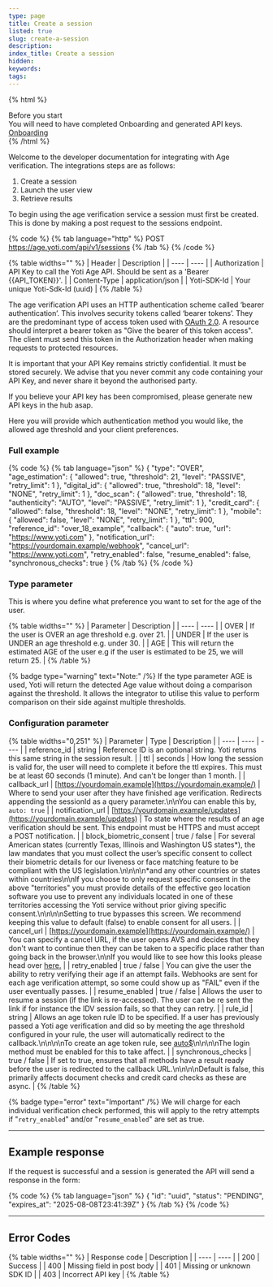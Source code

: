 ```yaml
---
type: page
title: Create a session
listed: true
slug: create-a-session
description: 
index_title: Create a session
hidden: 
keywords: 
tags: 
---
```


{% html %}
<div class="alert-BYS">
   <div class="alert-title" id="BYS">
      Before you start
   </div>
   <div class="alert-text" >
      You will need to have completed Onboarding and generated API keys. 
   </div>
   <div class="alert-links"> 
      <a href="https://developers.yoti.com/age-verification/getting-started"> Onboarding </a>
   </div>
</div>
{% /html %}

Welcome to the developer documentation for integrating with Age verification. The integrations steps are as follows:

1. Create a session
2. Launch the user view
3. Retrieve results

To begin using the age verification service a session must first be created. This is done by making a post request to the sessions endpoint.

{% code %}
{% tab language="http" %}
POST https://age.yoti.com/api/v1/sessions
{% /tab %}
{% /code %}

{% table widths="" %}
| Header | Description | 
| ---- | ---- | 
| Authorization | API Key to call the Yoti Age API. Should be sent as a 'Bearer {{API_TOKEN}}'. | 
| Content-Type | application/json | 
| Yoti-SDK-Id | Your unique Yoti-Sdk-Id (uuid) | 
{% /table %}

The age verification API uses an HTTP authentication scheme called ‘bearer authentication’. This involves security tokens called ‘bearer tokens’. They are the predominant type of access token used with [OAuth 2.0](https://oauth.net/2/). A resource should interpret a bearer token as "Give the bearer of this token access". The client must send this token in the Authorization header when making requests to protected resources.

It is important that your API Key remains strictly confidential. It must be stored securely. We advise that you never commit any code containing your API Key, and never share it beyond the authorised party.

If you believe your API key has been compromised, please generate new API keys in the hub asap. 

Here you will provide which authentication method you would like, the allowed age threshold and your client preferences.

### Full example

{% code %}
{% tab language="json" %}
{
    "type": "OVER",
    "age_estimation": {
        "allowed": true,
        "threshold": 21,
        "level": "PASSIVE",
        "retry_limit": 1
    },
    "digital_id": {
        "allowed": true,
        "threshold": 18,
        "level": "NONE",
        "retry_limit": 1
    },
    "doc_scan": {
        "allowed": true,
        "threshold": 18,
        "authenticity": "AUTO",
        "level": "PASSIVE",
        "retry_limit": 1
    },
    "credit_card": {
        "allowed": false,
        "threshold": 18,
        "level": "NONE",
        "retry_limit": 1
    },
    "mobile": {
        "allowed": false,
        "level": "NONE",
        "retry_limit": 1
    },
    "ttl": 900,
    "reference_id": "over_18_example",
    "callback": {
       "auto": true,
       "url": "https://www.yoti.com"
    },
    "notification_url": "https://yourdomain.example/webhook",
    "cancel_url": "https://www.yoti.com",
    "retry_enabled": false,
    "resume_enabled": false,
    "synchronous_checks": true
}
{% /tab %}
{% /code %}

### Type parameter

This is where you define what preference you want to set for the age of the user.

{% table widths="" %}
| Parameter | Description | 
| ---- | ---- | 
| OVER | If the user is OVER an age threshold e.g. over 21. | 
| UNDER | If the user is UNDER an age threshold e.g. under 30. | 
| AGE | This will return the estimated AGE of the user e.g if the user is estimated to be 25, we will return 25. | 
{% /table %}

{% badge type="warning" text="Note:" /%} If the type parameter AGE is used, Yoti will return the detected Age value without doing a comparison against the threshold. It allows the integrator to utilise this value to perform comparison on their side against multiple thresholds.

### Configuration parameter

{% table widths="0,251" %}
| Parameter | Type | Description | 
| ---- | ---- | ---- | 
| reference_id | string | Reference ID is an optional string. Yoti returns this same string in the session result. | 
| ttl | seconds | How long the session is valid for, the user will need to complete it before the ttl expires. This must be at least 60 seconds (1 minute). And can't be longer than 1 month. | 
| callback_url | [https://yourdomain.example](https://yourdomain.example/) | Where to send your user after they have finished age verification. Redirects appending the sessionId as a query parameter.\n\nYou can enable this by, `auto: true` | 
| notification_url | [https://yourdomain.example/updates](https://yourdomain.example/updates) | To state where the results of an age verification should be sent. This endpoint must be HTTPS and must accept a POST notification. | 
| block_biometric_consent | true / false | For several American states (currently Texas, Illinois and Washington US states*), the law mandates that you must collect the user’s specific consent to collect their biometric details for our liveness or face matching feature to be compliant with the US legislation.\n\n\n\n*and any other countries or states within countries\n\nIf you choose to only request specific consent in the above "territories" you must provide details of the effective geo location software you use to prevent any individuals located in one of these territories accessing the Yoti service without prior giving specific consent.\n\n\n\nSetting to true bypasses this screen. We recommend keeping this value to default (false) to enable consent for all users. | 
| cancel_url | [https://yourdomain.example](https://yourdomain.example/) | You can specify a cancel URL, if the user opens AVS and decides that they don't want to continue then they can be taken to a specific place rather than going back in the browser.\n\nIf you would like to see how this looks please head over [here.](https://developers.yoti.com/age-verification/customisation#cancel-url) | 
| retry_enabled | true / false | You can give the user the ability to retry verifying their age if an attempt fails. Webhooks are sent for each age verification attempt, so some could show up as "FAIL" even if the user eventually passes. | 
| resume_enabled | true / false | Allows the user to resume a session (if the link is re-accessed). The user can be re sent the link if for instance the IDV session fails, so that they can retry. | 
| rule_id | string | Allows an age token rule ID to be specified. If a user has previously passed a Yoti age verification and did so by meeting the age threshold configured in your rule, the user will automatically redirect to the callback.\n\n\n\nTo create an age token rule, see [auto$](/age-verification/age-tokens)\n\n\n\nThe login method must be enabled for this to take affect. | 
| synchronous_checks | true / false | If set to true, ensures that all methods have a result ready before the user is redirected to the callback URL.\n\n\n\nDefault is false, this primarily affects document checks and credit card checks as these are async. | 
{% /table %}

{% badge type="error" text="Important" /%} We will charge for each individual verification check performed, this will apply to the retry attempts if "`retry_enabled`" and/or "`resume_enabled`" are set as true.

---

## Example response

If the request is successful and a session is generated the API will send a response in the form:

{% code %}
{% tab language="json" %}
{
    "id": "uuid",
    "status": "PENDING",
    "expires_at": "2025-08-08T23:41:39Z"
}
{% /tab %}
{% /code %}

---

## Error Codes

{% table widths="" %}
| Response code | Description | 
| ---- | ---- | 
| 200 | Success | 
| 400 | Missing field in post body | 
| 401 | Missing or unknown SDK ID | 
| 403 | Incorrect API key | 
{% /table %}